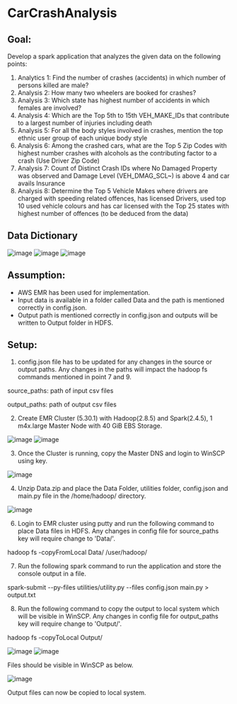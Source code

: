 # CarCrashAnalysis
## Goal: 
Develop a spark application that analyzes the given data on the following points: 
1. Analytics 1: Find the number of crashes (accidents) in which number of persons killed are male?
2. Analysis 2: How many two wheelers are booked for crashes?
3. Analysis 3: Which state has highest number of accidents in which females are involved?
4. Analysis 4: Which are the Top 5th to 15th VEH_MAKE_IDs that contribute to a largest number of injuries including death
5. Analysis 5: For all the body styles involved in crashes, mention the top ethnic user group of each unique body style
6. Analysis 6: Among the crashed cars, what are the Top 5 Zip Codes with highest number crashes with alcohols as the contributing factor to a crash (Use Driver Zip Code)
7. Analysis 7: Count of Distinct Crash IDs where No Damaged Property was observed and Damage Level (VEH_DMAG_SCL~) is above 4 and car avails Insurance
8. Analysis 8: Determine the Top 5 Vehicle Makes where drivers are charged with speeding related offences, has licensed Drivers, used top 10 used vehicle colours and has car licensed with the Top 25 states with highest number of offences (to be deduced from the data)

## Data Dictionary

![image](https://github.com/ritikamehra/CarCrashAnalysis/assets/54076372/5c22a6ab-a623-46c6-8707-737d06139f03)
![image](https://github.com/ritikamehra/CarCrashAnalysis/assets/54076372/ebd7afe7-132f-4b28-bf75-c110b149fb92)
![image](https://github.com/ritikamehra/CarCrashAnalysis/assets/54076372/c6815411-bea0-43bd-b0ef-699b62ba935a)

## Assumption:
- AWS EMR has been used for implementation.
- Input data is available in a folder called Data and the path is mentioned correctly in config.json.
- Output path is mentioned correctly in config.json and outputs will be written to Output folder in HDFS. 

## Setup:
1. config.json file has to be updated for any changes in the source or output paths. Any changes in the paths will impact the hadoop fs commands mentioned in point 7 and 9.

source_paths: path of input csv files

output_paths: path of output csv files

2. Create EMR Cluster (5.30.1) with Hadoop(2.8.5) and Spark(2.4.5), 1 m4x.large Master Node with 40 GiB EBS Storage. 

![image](https://github.com/ritikamehra/CarCrashAnalysis/assets/54076372/f387dff2-de01-4d28-900f-8c07f66b9341)
![image](https://github.com/ritikamehra/CarCrashAnalysis/assets/54076372/ce40cb50-a370-40e6-8c53-fb6d8d994b95)


3. Once the Cluster is running, copy the Master DNS and login to WinSCP using key.

![image](https://github.com/ritikamehra/CarCrashAnalysis/assets/54076372/f481c469-3deb-47d4-8417-d946e9850747)


4. Unzip Data.zip and place the Data Folder, utilities folder, config.json and main.py file in the /home/hadoop/ directory.

![image](https://github.com/ritikamehra/CarCrashAnalysis/assets/54076372/ca1c5b61-f7d6-40c6-88ef-92b879a1c7ed)


6. Login to EMR cluster using putty and run the following command to place Data files in HDFS. Any changes in config file for source_paths key will require change to 'Data/'.

hadoop fs -copyFromLocal Data/ /user/hadoop/

7. Run the following spark command to run the application and store the console output in a file.

spark-submit --py-files utilities/utility.py --files config.json main.py > output.txt

8. Run the following command to copy the output to local system which will be visible in WinSCP. Any changes in config file for output_paths key will require change to 'Output/'.

hadoop fs -copyToLocal Output/   

![image](https://github.com/ritikamehra/CarCrashAnalysis/assets/54076372/9af29e4d-0cb4-4507-8fa7-28ef98370c6e)
![image](https://github.com/ritikamehra/CarCrashAnalysis/assets/54076372/83027f31-0475-457a-a2b3-08b22aa35d4c)

Files should be visible in WinSCP as below.

![image](https://github.com/ritikamehra/CarCrashAnalysis/assets/54076372/bfd5f619-154b-4cc2-93ad-fd5d9e4b4dd8)


Output files can now be copied to local system.


